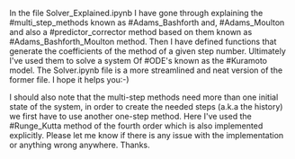 In the file Solver_Explained.ipynb I have gone through explaining the #multi_step_methods known as #Adams_Bashforth and, #Adams_Moulton and also a #predictor_corrector method based on them known as #Adams_Bashforth_Moulton method. Then I have defined functions that generate the coefficients of the method of a given step number. Ultimately I've used them to solve a system Of #ODE's known as the #Kuramoto model. The Solver.ipynb file is a more streamlined and neat version of the former file. I hope it helps you:-)

I should also note that the multi-step methods need more than one initial state of the system, in order to create the needed steps (a.k.a the history) we first have to use another one-step method. Here I've used the #Runge_Kutta method of the fourth order which is also implemented explicitly. Please let me know if there is any issue with the implementation or anything wrong anywhere. Thanks.  
